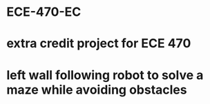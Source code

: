 # ECE-470-EC
# extra credit project for ECE 470
# left wall following robot to solve a maze while avoiding obstacles 
